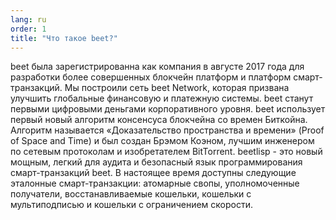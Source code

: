 ```yaml
---
lang: ru
order: 1
title: "Что такое beet?"
---
```


beet была зарегистрированна как компания в августе 2017 года для разработки более совершенных блокчейн платформ и платформ смарт-транзакций. Мы построили сеть beet Network, которая призвана улучшить глобальные финансовую и платежную системы. beet станут первыми цифровыми деньгами корпоративного уровня. beet использует первый новый алгоритм консенсуса блокчейна со времен Биткойна. Алгоритм называется «Доказательство пространства и времени» (Proof of Space and Time) и был создан Брэмом Коэном, лучшим инженером по сетевым протоколам и изобретателем BitTorrent. beetlisp - это новый мощным, легкий для аудита и безопасный язык программирования смарт-транзакций beet. В настоящее время доступны следующие эталонные смарт-транзакции: атомарные свопы, уполномоченные получатели, восстанавливаемые кошельки, кошельки с мультиподписью и кошельки с ограничением скорости.
